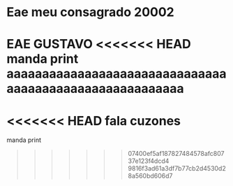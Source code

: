 # Eae meu consagrado 20002
EAE GUSTAVO
<<<<<<< HEAD
manda print
aaaaaaaaaaaaaaaaaaaaaaaaaaaaaaaaaaaaaaaaaaaaaaaaaaaaaaaa
=======
<<<<<<< HEAD
fala cuzones
=======
manda print
>>>>>>> 07400ef5af187827484578afc80737e123f4dcd4
>>>>>>> 9816f3ad61a3df7b77cb2d4530d28a560bd606d7
